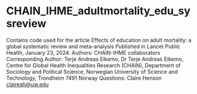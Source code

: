 # CHAIN_IHME_adultmortality_edu_sysreview

Contains code used for the article Effects of education on adult mortality: a global systematic review and meta-analysis
Published in Lancet Public Health, January 23, 2024.
Authors: CHAIN-IHME collaborators
Corresponding Author: Terje Andreas Eikemo, Dr Terje Andreas Eikemo, Centre for Global Health Inequalities Research (CHAIN), Department of Sociology and Political Science, Norwegian University of Science and Technology, Trondheim 7491 Norway
Questions: Claire Henson claireah@uw.edu
